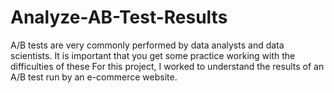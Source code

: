 # Analyze-AB-Test-Results
A/B tests are very commonly performed by data analysts and data scientists. It is important that you get some practice working with the difficulties of these
For this project, I worked to understand the results of an A/B test run by an e-commerce website.
